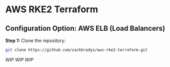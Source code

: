 # AWS RKE2 Terraform

## Configuration Option: **AWS ELB (Load Balancers)**

**Step 1:** Clone the repository:
```bash
git clone https://github.com/zackbradys/aws-rke2-terraform.git
```

*WIP WIP WIP*